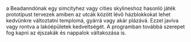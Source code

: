 a Beadanndónak egy simcityhez vagy cities skylineshoz hasonló játék prototipust tervezek amiben az utcák között lévő házblokkokat lehet kedvünkre változtatni templomá, gyárrá vagy akár plázává. Ezzel javíva vagy rontva a lakóépületek kedveltségét.
A programban továbbá szerepet fog kapni az éjszakák és nappalok váltakozása is.

